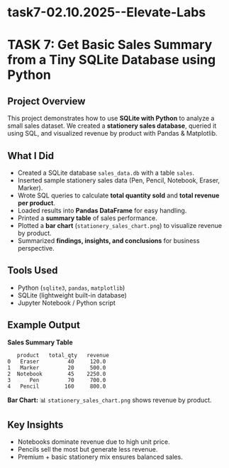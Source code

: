 # task7-02.10.2025--Elevate-Labs
# TASK 7: Get Basic Sales Summary from a Tiny SQLite Database using Python

##  Project Overview

This project demonstrates how to use **SQLite with Python** to analyze a small sales dataset.
We created a **stationery sales database**, queried it using SQL, and visualized revenue by product with Pandas & Matplotlib.

##  What I Did

* Created a SQLite database `sales_data.db` with a table `sales`.
* Inserted sample stationery sales data (Pen, Pencil, Notebook, Eraser, Marker).
* Wrote SQL queries to calculate **total quantity sold** and **total revenue per product**.
* Loaded results into **Pandas DataFrame** for easy handling.
* Printed a **summary table** of sales performance.
* Plotted a **bar chart** (`stationery_sales_chart.png`) to visualize revenue by product.
* Summarized **findings, insights, and conclusions** for business perspective.

##  Tools Used

* Python (`sqlite3`, `pandas`, `matplotlib`)
* SQLite (lightweight built-in database)
* Jupyter Notebook / Python script

##  Example Output

**Sales Summary Table**

```
   product   total_qty   revenue
0   Eraser         40     120.0
1   Marker         20     500.0
2  Notebook        45    2250.0
3      Pen         70     700.0
4   Pencil        160     800.0
```

**Bar Chart:**
📊 `stationery_sales_chart.png` shows revenue by product.

##  Key Insights

* Notebooks dominate revenue due to high unit price.
* Pencils sell the most but generate less revenue.
* Premium + basic stationery mix ensures balanced sales.

